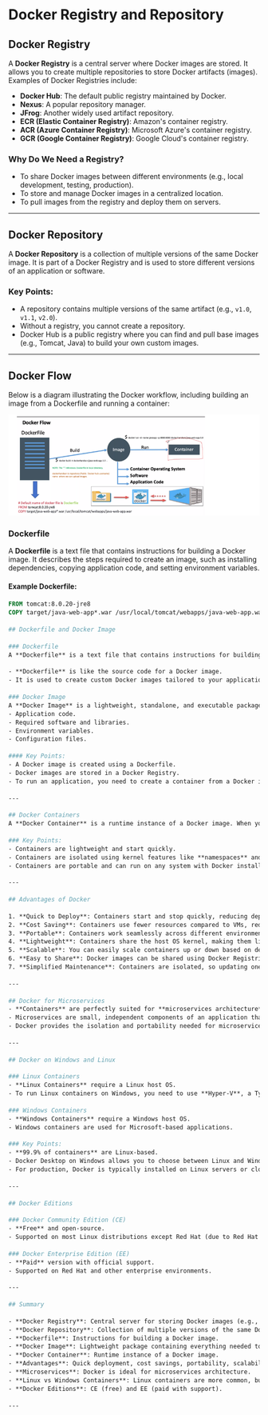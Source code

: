 # Docker Registry and Repository

## Docker Registry
A **Docker Registry** is a central server where Docker images are stored. It allows you to create multiple repositories to store Docker artifacts (images). Examples of Docker Registries include:

- **Docker Hub**: The default public registry maintained by Docker.
- **Nexus**: A popular repository manager.
- **JFrog**: Another widely used artifact repository.
- **ECR (Elastic Container Registry)**: Amazon's container registry.
- **ACR (Azure Container Registry)**: Microsoft Azure's container registry.
- **GCR (Google Container Registry)**: Google Cloud's container registry.

### Why Do We Need a Registry?
- To share Docker images between different environments (e.g., local development, testing, production).
- To store and manage Docker images in a centralized location.
- To pull images from the registry and deploy them on servers.

---

## Docker Repository
A **Docker Repository** is a collection of multiple versions of the same Docker image. It is part of a Docker Registry and is used to store different versions of an application or software.

### Key Points:
- A repository contains multiple versions of the same artifact (e.g., `v1.0`, `v1.1`, `v2.0`).
- Without a registry, you cannot create a repository.
- Docker Hub is a public registry where you can find and pull base images (e.g., Tomcat, Java) to build your own custom images.

---

## Docker Flow

Below is a diagram illustrating the Docker workflow, including building an image from a Dockerfile and running a container:

![Docker Flow](image1.png)

### Dockerfile
A **Dockerfile** is a text file that contains instructions for building a Docker image. It describes the steps required to create an image, such as installing dependencies, copying application code, and setting environment variables.

#### Example Dockerfile:
```dockerfile
FROM tomcat:8.0.20-jre8
COPY target/java-web-app*.war /usr/local/tomcat/webapps/java-web-app.war

## Dockerfile and Docker Image

### Dockerfile
A **Dockerfile** is a text file that contains instructions for building a Docker image. It describes the steps required to create an image, such as installing dependencies, copying application code, and setting environment variables.

- **Dockerfile** is like the source code for a Docker image.
- It is used to create custom Docker images tailored to your application's needs.

### Docker Image
A **Docker Image** is a lightweight, standalone, and executable package that contains everything needed to run an application, including:
- Application code.
- Required software and libraries.
- Environment variables.
- Configuration files.

#### Key Points:
- A Docker image is created using a Dockerfile.
- Docker images are stored in a Docker Registry.
- To run an application, you need to create a container from a Docker image.

---

## Docker Containers
A **Docker Container** is a runtime instance of a Docker image. When you run a Docker image, it becomes a container. Containers are isolated from each other and share the host OS kernel.

### Key Points:
- Containers are lightweight and start quickly.
- Containers are isolated using kernel features like **namespaces** and **cgroups**.
- Containers are portable and can run on any system with Docker installed.

---

## Advantages of Docker

1. **Quick to Deploy**: Containers start and stop quickly, reducing deployment time.
2. **Cost Saving**: Containers use fewer resources compared to VMs, reducing infrastructure costs.
3. **Portable**: Containers work seamlessly across different environments (local, on-prem, cloud).
4. **Lightweight**: Containers share the host OS kernel, making them lightweight.
5. **Scalable**: You can easily scale containers up or down based on demand.
6. **Easy to Share**: Docker images can be shared using Docker Registries.
7. **Simplified Maintenance**: Containers are isolated, so updating one application does not affect others.

---

## Docker for Microservices
- **Containers** are perfectly suited for **microservices architecture**.
- Microservices are small, independent components of an application that can be deployed and scaled independently.
- Docker provides the isolation and portability needed for microservices.

---

## Docker on Windows and Linux

### Linux Containers
- **Linux Containers** require a Linux host OS.
- To run Linux containers on Windows, you need to use **Hyper-V**, a Type-2 hypervisor that creates a virtual machine with Linux.

### Windows Containers
- **Windows Containers** require a Windows host OS.
- Windows containers are used for Microsoft-based applications.

### Key Points:
- **99.9% of containers** are Linux-based.
- Docker Desktop on Windows allows you to choose between Linux and Windows containers.
- For production, Docker is typically installed on Linux servers or cloud instances (e.g., EC2).

---

## Docker Editions

### Docker Community Edition (CE)
- **Free** and open-source.
- Supported on most Linux distributions except Red Hat (due to Red Hat's own containerization tool, **Podman**).

### Docker Enterprise Edition (EE)
- **Paid** version with official support.
- Supported on Red Hat and other enterprise environments.

---

## Summary

- **Docker Registry**: Central server for storing Docker images (e.g., Docker Hub, ECR, ACR).
- **Docker Repository**: Collection of multiple versions of the same Docker image.
- **Dockerfile**: Instructions for building a Docker image.
- **Docker Image**: Lightweight package containing everything needed to run an application.
- **Docker Container**: Runtime instance of a Docker image.
- **Advantages**: Quick deployment, cost savings, portability, scalability, and easy maintenance.
- **Microservices**: Docker is ideal for microservices architecture.
- **Linux vs Windows Containers**: Linux containers are more common, but Windows containers are used for Microsoft-based applications.
- **Docker Editions**: CE (free) and EE (paid with support).

---
